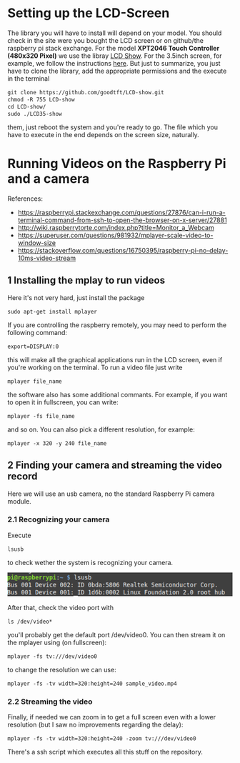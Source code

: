 # Setting up the LCD-Screen

The library you will have to install will depend on your model. You should check in the site were you bought the LCD screen or on github/the raspberry pi stack exchange. For the model **XPT2046 Touch Controller (480x320 Pixel)** we use the libray [LCD Show](https://github.com/goodtft/LCD-show). For the 3.5inch screen, for example, we follow the instructions [here](http://www.lcdwiki.com/3.5inch_RPi_Display). But just to summarize, you just have to clone the library, add the appropriate permissions and the execute in the terminal

``` 
git clone https://github.com/goodtft/LCD-show.git
chmod -R 755 LCD-show
cd LCD-show/
sudo ./LCD35-show
``` 

them, just reboot the system and you're ready to go. The file which you have to execute in the end depends on the screen size, naturally.

# Running Videos on the Raspberry Pi and a camera

References:

- https://raspberrypi.stackexchange.com/questions/27876/can-i-run-a-terminal-command-from-ssh-to-open-the-browser-on-x-server/27881
- http://wiki.raspberrytorte.com/index.php?title=Monitor_a_Webcam
- https://superuser.com/questions/981932/mplayer-scale-video-to-window-size
- https://stackoverflow.com/questions/16750395/raspberry-pi-no-delay-10ms-video-stream

## 1 Installing the mplay to run videos

Here it's not very hard, just install the package

```
sudo apt-get install mplayer
``` 

If you are controlling the raspberry remotely, you may need to perform the following command:

```
export=DISPLAY:0
``` 

this will make all the graphical applications run in the LCD screen, even if you're working on the terminal. To run a video file just write

```
mplayer file_name
``` 

the software also has some additional commants. For example, if you want to open it in fullscreen, you can write:

```
mplayer -fs file_name
``` 

and so on. You can also pick a different resolution, for example:

```
mplayer -x 320 -y 240 file_name
``` 

## 2 Finding your camera and streaming the video record

Here we will use an usb camera, no the standard Raspberry Pi camera module.

### 2.1 Recognizing your camera

Execute 

```
lsusb
```

to check wether the system is recognizing your camera.

![](images/camera1.png)

After that, check the video port with

```
ls /dev/video*
```

you'll probably get the default port /dev/video0. You can then stream it on the mplayer using (on fullscreen):

``` 
mplayer -fs tv:///dev/video0
```

to change the resolution we can use:

```
mplayer -fs -tv width=320:height=240 sample_video.mp4 
```

### 2.2 Streaming the video

Finally, if needed we can zoom in to get a full screen even with a lower resolution (but I saw no improvements regarding the delay):

``` 
mplayer -fs -tv width=320:height=240 -zoom tv:///dev/video0
```

There's a ssh script which executes all this stuff on the repository.

